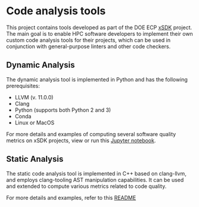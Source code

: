 # Code analysis tools

This project contains tools developed as part of the DOE ECP [xSDK](https://xsdk.info/) project. 
The main goal is to enable HPC software developers to implement their own custom code 
analysis tools for their projects, which can be used in conjunction with general-purpose 
linters and other code checkers.

## Dynamic Analysis

The dynamic analysis tool is implemented in Python and has the following prerequisites: 

* LLVM (v. 11.0.0)
* Clang
* Python (supports both Python 2 and 3)
* Conda
* Linux or MacOS

For more details and examples of computing several software quality metrics on xSDK projects, 
view or run this [Jupyter notebook](./docs/notebooks/Dynamic_Analysis.ipynb).

## Static Analysis

The static code analysis tool is implemented in C++ based on clang-llvm,
and employs clang-tooling AST manipulation capabilities. 
It can be used and extended to compute various metrics related to code quality.

For more details and examples, refer to this [README](./src/dockerStuff/README.md)   
